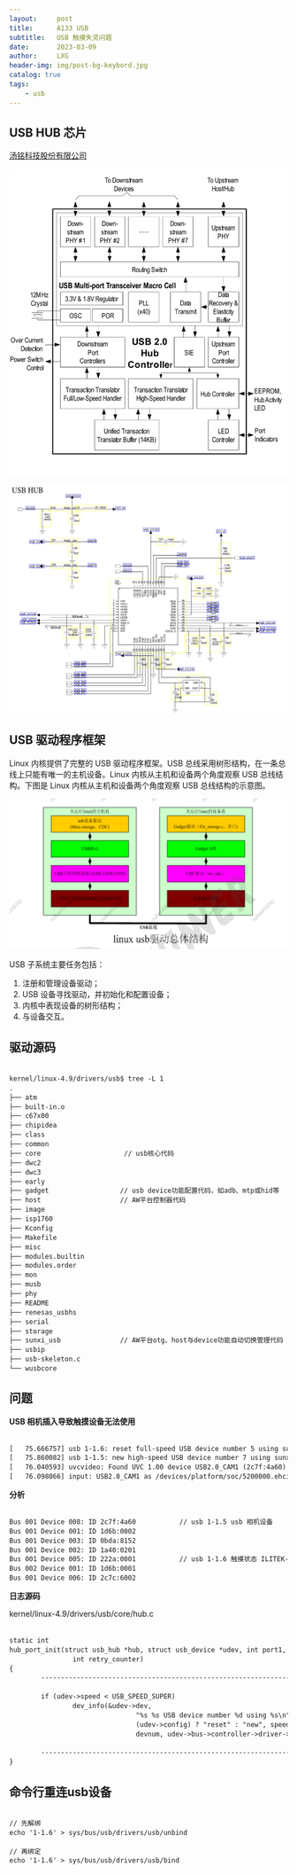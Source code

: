 ```yaml
---
layout:     post
title:      A133 USB
subtitle:   USB 触摸失灵问题
date:       2023-03-09
author:     LXG
header-img: img/post-bg-keybord.jpg
catalog: true
tags:
    - usb
---
```


## USB HUB 芯片

[汤铭科技股份有限公司](https://www.edomtech.com.cn/manufacturers-detail/terminus/)

![usb_hub_fe21](/images/usb/usb_hub_fe21.png)

![a133_usb_hub](/images/usb/a133_usb_hub.png)

## USB 驱动程序框架

Linux 内核提供了完整的 USB 驱动程序框架。USB 总线采用树形结构，在一条总线上只能有唯一的主机设备。Linux 内核从主机和设备两个角度观察 USB 总线结构。下图是 Linux 内核从主机和设备两个角度观察 USB 总线结构的示意图。

![usb_arch](/images/usb/usb_arch.png)

USB 子系统主要任务包括：
1. 注册和管理设备驱动；
2. USB 设备寻找驱动，并初始化和配置设备；
3. 内核中表现设备的树形结构；
4. 与设备交互。

## 驱动源码

```txt

kernel/linux-4.9/drivers/usb$ tree -L 1
.
├── atm
├── built-in.o
├── c67x00
├── chipidea
├── class
├── common
├── core                     // usb核心代码
├── dwc2
├── dwc3
├── early
├── gadget                  // usb device功能配置代码，如adb、mtp或hid等
├── host                    // AW平台控制器代码
├── image
├── isp1760
├── Kconfig
├── Makefile
├── misc
├── modules.builtin
├── modules.order
├── mon
├── musb
├── phy
├── README
├── renesas_usbhs
├── serial
├── storage
├── sunxi_usb               // AW平台otg、host与device功能自动切换管理代码
├── usbip
├── usb-skeleton.c
└── wusbcore

```

## 问题

**USB 相机插入导致触摸设备无法使用**

```txt

[   75.666757] usb 1-1.6: reset full-speed USB device number 5 using sunxi-ehci
[   75.860082] usb 1-1.5: new high-speed USB device number 7 using sunxi-ehci
[   76.040593] uvcvideo: Found UVC 1.00 device USB2.0_CAM1 (2c7f:4a60)
[   76.098066] input: USB2.0_CAM1 as /devices/platform/soc/5200000.ehci1-controller/usb1/1-1/1-1.5/1-1.5:1.0/input/input7

```

**分析**

```txt

Bus 001 Device 008: ID 2c7f:4a60           // usb 1-1.5 usb 相机设备
Bus 001 Device 001: ID 1d6b:0002
Bus 001 Device 003: ID 0bda:8152
Bus 001 Device 002: ID 1a40:0201
Bus 001 Device 005: ID 222a:0001           // usb 1-1.6 触摸状态 ILITEK-TP
Bus 002 Device 001: ID 1d6b:0001
Bus 001 Device 006: ID 2c7c:6002

```

**日志源码**

kernel/linux-4.9/drivers/usb/core/hub.c

```txt

static int
hub_port_init(struct usb_hub *hub, struct usb_device *udev, int port1,
                int retry_counter)
{
        -------------------------------------------------------------------

        if (udev->speed < USB_SPEED_SUPER)
                dev_info(&udev->dev,
                                "%s %s USB device number %d using %s\n",
                                (udev->config) ? "reset" : "new", speed,
                                devnum, udev->bus->controller->driver->name);

        -------------------------------------------------------------------
}

```

## 命令行重连usb设备

```txt

// 先解绑
echo '1-1.6' > sys/bus/usb/drivers/usb/unbind

// 再绑定
echo '1-1.6' > sys/bus/usb/drivers/usb/bind

```







































